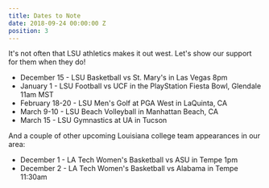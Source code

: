 ```yaml
---
title: Dates to Note
date: 2018-09-24 00:00:00 Z
position: 3
---
```


It's not often that LSU athletics makes it out west. Let's show our support for them when they do!

* December 15 - LSU Basketball vs St. Mary's in Las Vegas 8pm
* January 1 - LSU Football vs UCF in the PlayStation Fiesta Bowl, Glendale 11am MST
* February 18-20 - LSU Men's Golf at PGA West in LaQuinta, CA
* March 9-10 - LSU Beach Volleyball in Manhattan Beach, CA
* March 15 - LSU Gymnastics at UA in Tucson

And a couple of other upcoming Louisiana college team appearances in our area:

* December 1 - LA Tech Women's Basketball vs ASU in Tempe 1pm 
* December 2 - LA Tech Women's Basketball vs Alabama in Tempe 11:30am
